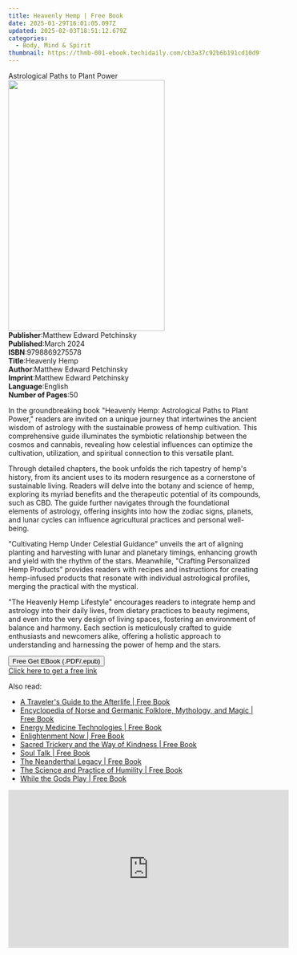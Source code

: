 ```yaml
---
title: Heavenly Hemp | Free Book
date: 2025-01-29T16:01:05.097Z
updated: 2025-02-03T18:51:12.679Z
categories:
  - Body, Mind & Spirit
thumbnail: https://thmb-001-ebook.techidaily.com/cb3a37c92b6b191cd10d9fad2ac66a1373d39694ee0a0f0e6f6ef75141844aaa.jpg
---
```

<main id="book-container">
  <div class="flex flex-col">
    <div class="book-brief flex-1 py-6 px-4 sm:p-6 md:py-10 md:px-8">
      <!-- brief-->
      <div class="book-brief-main">Astrological Paths to Plant Power</div>
    </div>
    <div
      class="book-meta-info flex-1 grid gap-4 col-start-1 col-end-3 row-start-1 sm:mb-6 sm:grid-cols-4 lg:gap-6 lg:col-start-2 lg:row-end-6 lg:row-span-6 lg:mb-0"
    >
      <div
        class="book-meta-info-left place-content-center mt-4 p-4 text-sm leading-6 col-start-2 col-span-2 dark:text-slate-400"
      >
        <img
          class="w-full h-500 object-cover rounded-lg sm:h-255 sm:col-span-2 lg:col-span-full"
          src="https://img-001-ebook.techidaily.com/5580a9041cc636e0b1b08b454f3c3d81347b127844ebc66715ef9b53f7b31e62.jpg"
          alt=""
          width="312"
          height="500"
        />
      </div>
      <div
        class="book-meta-info-right mt-2 col-start-1 row-start-2 col-span-3 self-center"
      >
        <!-- meta data  -->
        <div class="flex flex-col px-4 md:px-8">
          <div class="flex-1">
            <strong>Publisher</strong>:<span class="px-2"
              >Matthew Edward Petchinsky</span
            >
          </div>
          <div class="flex-1">
            <strong>Published</strong>:<span class="px-2">March 2024</span>
          </div>
          <div class="flex-1">
            <strong>ISBN</strong>:<span class="px-2">9798869275578</span>
          </div>
          <div class="flex-1">
            <strong>Title</strong>:<span class="px-2">Heavenly Hemp</span>
          </div>
          <div class="flex-1">
            <strong>Author</strong>:<span class="px-2"
              >Matthew Edward Petchinsky</span
            >
          </div>
          <div class="flex-1">
            <strong>Imprint</strong>:<span class="px-2"
              >Matthew Edward Petchinsky</span
            >
          </div>
          <div class="flex-1">
            <strong>Language</strong>:<span class="px-2">English</span>
          </div>
          <div class="flex-1">
            <strong>Number of Pages</strong>:<span class="px-2">50</span>
          </div>
        </div>
      </div>
    </div>
    <div class="book-description flex-1 py-6 px-4 sm:p-6 md:py-10 md:px-8">
      <div class="book-description-main">
        <div accordion-content="" id="description">
          <p>
            In the groundbreaking book "Heavenly Hemp: Astrological Paths to
            Plant Power," readers are invited on a unique journey that
            intertwines the ancient wisdom of astrology with the sustainable
            prowess of hemp cultivation. This comprehensive guide illuminates
            the symbiotic relationship between the cosmos and cannabis,
            revealing how celestial influences can optimize the cultivation,
            utilization, and spiritual connection to this versatile plant.
          </p>
          <p>
            Through detailed chapters, the book unfolds the rich tapestry of
            hemp's history, from its ancient uses to its modern resurgence as a
            cornerstone of sustainable living. Readers will delve into the
            botany and science of hemp, exploring its myriad benefits and the
            therapeutic potential of its compounds, such as CBD. The guide
            further navigates through the foundational elements of astrology,
            offering insights into how the zodiac signs, planets, and lunar
            cycles can influence agricultural practices and personal well-being.
          </p>
          <p>
            "Cultivating Hemp Under Celestial Guidance" unveils the art of
            aligning planting and harvesting with lunar and planetary timings,
            enhancing growth and yield with the rhythm of the stars. Meanwhile,
            "Crafting Personalized Hemp Products" provides readers with recipes
            and instructions for creating hemp-infused products that resonate
            with individual astrological profiles, merging the practical with
            the mystical.
          </p>
          <p>
            "The Heavenly Hemp Lifestyle" encourages readers to integrate hemp
            and astrology into their daily lives, from dietary practices to
            beauty regimens, and even into the very design of living spaces,
            fostering an environment of balance and harmony. Each section is
            meticulously crafted to guide enthusiasts and newcomers alike,
            offering a holistic approach to understanding and harnessing the
            power of hemp and the stars.
          </p>
        </div>
        <div class="accordion-fader"></div>
      </div>
    </div>
    <div class="book-excerpts flex-1 py-6 px-4 sm:p-6 md:py-10 md:px-8"></div>
    <div
      class="book-about-author flex-1 py-6 px-4 sm:p-6 md:py-10 md:px-8"
    ></div>
    <div class="book-free-get flex-1 py-6 px-4 sm:p-6 md:py-10 md:px-8">
      <button
        id="btn-free-get"
        class="bg-blue-500 hover:bg-blue-700 text-white font-bold py-2 px-4 rounded"
      >
        Free Get EBook (.PDF/.epub)
      </button>
      <div id="countdown-display" class="px-2 text-lg mt-2"></div>
      <a
        id="free-link"
        class="hidden bg-blue-500 hover:bg-blue-700 text-white font-bold py-2 px-4 rounded"
        href="https://www.ebooks.com/en-us/book/211272507/heavenly-hemp/matthew-edward-petchinsky/"
        target="_blank"
        >Click here to get a free link</a
      >
    </div>
    <script>
      let countdownTime = 0;
      let countdownInterval = null;
      document
        .getElementById('btn-free-get')
        .addEventListener('click', startCountdown);
      function startCountdown() {
        countdownTime = new Date().getTime() + 60000 * 3;
        countdownInterval = setInterval(updateCountdown, 1000);
        document.getElementById('btn-free-get').disabled = true;
        document
          .getElementById('btn-free-get')
          .classList.add('bg-gray-500', 'cursor-not-allowed');
      }
      function updateCountdown() {
        let currentTime = new Date().getTime();
        let timeLeft = countdownTime - currentTime;
        let secondsLeft = Math.floor(timeLeft / 1000);
        document.getElementById('countdown-display').innerHTML =
          `Remaining time: ${secondsLeft} seconds.`;
        if (secondsLeft <= 0) {
          clearInterval(countdownInterval);
          document.getElementById('btn-free-get').classList.add('hidden');
          document.getElementById('free-link').classList.remove('hidden');
          document.getElementById('countdown-display').innerHTML = '';
        }
      }
    </script>
  </div>
</main>

<ins class="adsbygoogle"
      style="display:block"
      data-ad-client="ca-pub-7571918770474297"
      data-ad-slot="8358498916"
      data-ad-format="auto"
      data-full-width-responsive="true"></ins>
    

<span class="atpl-alsoreadstyle">Also read:</span>
<div><ul>
<li><a href="https://novels-ebooks.techidaily.com/95782275-9781620555989-a-travelers-guide-to-the-afterlife/"><u>A Traveler's Guide to the Afterlife | Free Book</u></a></li>
<li><a href="https://novels-ebooks.techidaily.com/95782268-9781620554814-encyclopedia-of-norse-and-germanic-folklore-mythology-and-magic/"><u>Encyclopedia of Norse and Germanic Folklore, Mythology, and Magic | Free Book</u></a></li>
<li><a href="https://novels-ebooks.techidaily.com/95782264-9781620551349-energy-medicine-technologies/"><u>Energy Medicine Technologies | Free Book</u></a></li>
<li><a href="https://novels-ebooks.techidaily.com/95782269-9781620555927-enlightenment-now/"><u>Enlightenment Now | Free Book</u></a></li>
<li><a href="https://novels-ebooks.techidaily.com/95782270-9781620554609-sacred-trickery-and-the-way-of-kindness/"><u>Sacred Trickery and the Way of Kindness | Free Book</u></a></li>
<li><a href="https://novels-ebooks.techidaily.com/95782266-9781594775215-soul-talk/"><u>Soul Talk | Free Book</u></a></li>
<li><a href="https://novels-ebooks.techidaily.com/95782265-9781594777424-the-neanderthal-legacy/"><u>The Neanderthal Legacy | Free Book</u></a></li>
<li><a href="https://novels-ebooks.techidaily.com/95782263-9781620553640-the-science-and-practice-of-humility/"><u>The Science and Practice of Humility | Free Book</u></a></li>
<li><a href="https://novels-ebooks.techidaily.com/95782261-9781594777363-while-the-gods-play/"><u>While the Gods Play | Free Book</u></a></li>
</ul></div>

<!-- affiliate ads begin -->
<iframe width="560" height="315" src="https://www.youtube.com/embed/FLlUft1ZxI0?si=pBd5QdHEE27qsNlN" title="YouTube video player" frameborder="0" allow="accelerometer; autoplay; clipboard-write; encrypted-media; gyroscope; picture-in-picture; web-share" referrerpolicy="strict-origin-when-cross-origin" allowfullscreen></iframe>
<!-- affiliate ads end -->

